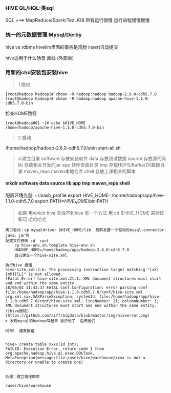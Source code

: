 

###  HIVE QL/HQL:类sql 
SQL ===> MapReduce/Spark/Tez JOB   所有运行很慢  运行进程慢慢慢慢
###  统一的元数据管理 Mysql/Derby
hive vs    rdbms
hivelim里面的事务是鸡肋  insert自动提交

hive适用于什么场景    离线 (外部表)     
###  用新的chd安装包安装hive


> 1.授权
```
[root@hadoop hadoop]# chown -R hadoop:hadoop hadoop-2.6.0-cdh5.7.0
[root@hadoop hadoop]# chown -R hadoop:hadoop apache-hive-1.1.0-cdh5.7.0-bin
```
检查HOME路径
```
[root@hadoop001 ~]# echo $HIVE_HOME
/home/hadoop/apache-hive-1.1.0-cdh5.7.0-bin
```

> 2.启动

/home/hadoop/hadoop-2.6.0-cdh5.7.0/sbin
start-all.sh
> 3.建立目录
software  存放安装软件
	data 存放测试数据
	source 存放源代码  
	lib  存放相关开发的jar
	app  软件安装目录
		tmp 存放HDFS/Kafka/ZK数据目录
	maven_repo  maven本地仓库
	shell  存放上课相关的脚本
  
#### mkdir  software   data  source  lib   app   tmp  maven_repo   shell   
配置环境变量: ~/.bash_profile
	export HIVE_HOME=/home/hadoop/app/hive-1.1.0-cdh5.7.0
	export PATH=$HIVE_HOME/bin:$PATH
  
  
  
>  如果 用which  hive  查找不到hive 有一个方法 用 cd   $HIVE_HOME 来验证即可 哈哈哈哈
```
拷贝驱动：cp mysqldriver $HIVE_HOME/lib  找群友要一个驱动的mysql-connector-java。jar包
配置文件修改 cd  conf
	cp hive-env.sh.template hive-env.sh
	HADOOP_HOME=/home/hadoop/app/hadoop-2.6.0-cdh5.7.0 
	自己建立一个hive-site.xml
	```
执行hive 报错
hive-site.xml:2:6: The processing instruction target matching "[xX][mM][lL]" is not allowed.
[Fatal Error] hive-site.xml:21:1: XML document structures must start and end within the same entity.
18/06/01 11:43:37 FATAL conf.Configuration: error parsing conf file:/home/hadoop/app/hive-1.1.0-cdh5.7.0/conf/hive-site.xml
org.xml.sax.SAXParseException; systemId: file:/home/hadoop/app/hive-1.1.0-cdh5.7.0/conf/hive-site.xml; lineNumber: 21; columnNumber: 1; XML document structures must start and end within the same entity.
![hive报错](https://github.com/aiff/bigdata/blob/master/img/hiveerror.png)
> 发现mysql和hadoop咩起来 被拒绝了  启用她们

HIVE  建表报错


hive> create table xxxx(id int);
FAILED: Execution Error, return code 1 from org.apache.hadoop.hive.ql.exec.DDLTask. MetaException(message:file:/user/hive/warehouse/xxxx is not a directory or unable to create one)


处理：建立路径即可

/user/hive/warehouse






